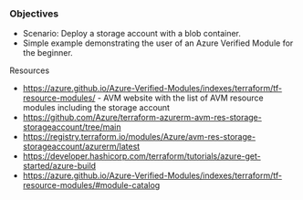 ### Objectives

* Scenario: Deploy a storage account with a blob container.
* Simple example demonstrating the user of an Azure Verified Module for the beginner.

Resources
* https://azure.github.io/Azure-Verified-Modules/indexes/terraform/tf-resource-modules/ - AVM website with the list of AVM resource modules including the storage account
* https://github.com/Azure/terraform-azurerm-avm-res-storage-storageaccount/tree/main
* https://registry.terraform.io/modules/Azure/avm-res-storage-storageaccount/azurerm/latest
* https://developer.hashicorp.com/terraform/tutorials/azure-get-started/azure-build
* https://azure.github.io/Azure-Verified-Modules/indexes/terraform/tf-resource-modules/#module-catalog
